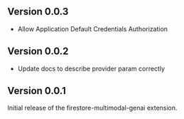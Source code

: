 ## Version 0.0.3

- Allow Application Default Credentials Authorization

## Version 0.0.2

- Update docs to describe provider param correctly

## Version 0.0.1

Initial release of the firestore-multimodal-genai extension.
